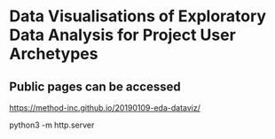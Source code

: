 # Data Visualisations of Exploratory Data Analysis for Project User Archetypes 

## Public pages can be accessed 
https://method-inc.github.io/20190109-eda-dataviz/

python3 -m http.server